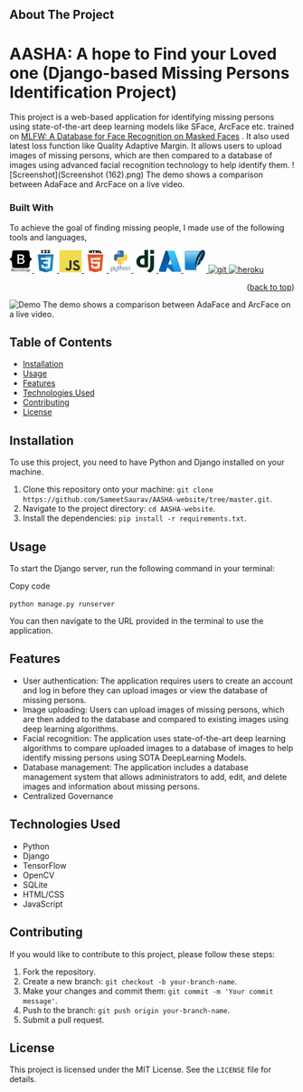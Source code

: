<!-- ABOUT THE PROJECT -->
##  About The Project
AASHA: A hope to Find your Loved one (Django-based Missing Persons Identification Project)
===================================================

This project is a web-based application for identifying missing persons using state-of-the-art deep learning models like SFace, ArcFace etc. trained on [MLFW: A Database for Face Recognition on Masked Faces](https://paperswithcode.com/paper/mlfw-a-database-for-face-recognition-on) . It also used latest loss function like Quality Adaptive Margin. It allows users to upload images of missing persons, which are then compared to a database of images using advanced facial recognition technology to help identify them.
![Screenshot](Screenshot (162).png)
The demo shows a comparison between AdaFace and ArcFace on a live video.

###  Built With
To achieve the goal of finding missing people, I made use of the following tools and languages,
<p align="left">
<a  href="https://getbootstrap.com"  target="_blank"><img  src="https://raw.githubusercontent.com/devicons/devicon/master/icons/bootstrap/bootstrap-plain-wordmark.svg"  alt="bootstrap"  width="40"  height="40"/> </a>
<a  href="https://www.w3schools.com/css/"  target="_blank"> <img  src="https://raw.githubusercontent.com/devicons/devicon/master/icons/css3/css3-original-wordmark.svg"  alt="css3"  width="40"  height="40"/> </a>
<a  href="https://developer.mozilla.org/en-US/docs/Web/JavaScript"  target="_blank"> <img  src="https://raw.githubusercontent.com/devicons/devicon/master/icons/javascript/javascript-original.svg"  alt="javascript"  width="40"  height="40"/> </a>
<a  href="https://www.w3.org/html/"  target="_blank"> <img  src="https://raw.githubusercontent.com/devicons/devicon/master/icons/html5/html5-original-wordmark.svg"  alt="html5"  width="40"  height="40"/> </a>
<a  href="https://www.python.org/"  target="_blank"> <img  src="https://raw.githubusercontent.com/devicons/devicon/master/icons/python/python-original-wordmark.svg"  alt="express"  width="40"  height="40"/> </a>
<a  href="https://www.djangoproject.com/"  target="_blank"> <img  src="https://raw.githubusercontent.com/devicons/devicon/master/icons/django/django-plain.svg"  alt="express"  width="40"  height="40"/> </a>
<a  href="https://docs.microsoft.com/en-us/azure/cognitive-services/face/"  target="_blank"> <img  src="https://raw.githubusercontent.com/devicons/devicon/master/icons/azure/azure-original.svg"  alt="express"  width="40"  height="40"/> </a>
<a  href="https://www.sqlite.org/index.html"  target="_blank"> <img  src="https://raw.githubusercontent.com/devicons/devicon/master/icons/sqlite/sqlite-original.svg"  alt="express"  width="40"  height="40"/> </a>
<a  href="https://git-scm.com/"  target="_blank"> <img  src="https://www.vectorlogo.zone/logos/git-scm/git-scm-icon.svg"  alt="git"  width="40"  height="40"/> </a>
<a  href="https://heroku.com"  target="_blank"> <img  src="https://www.vectorlogo.zone/logos/heroku/heroku-icon.svg"  alt="heroku"  width="40"  height="40"/> </a>
<p align="right">(<a  href="#top">back to top</a>)</p>


![Demo](adaface_demo5.gif)
The demo shows a comparison between AdaFace and ArcFace on a live video.
<!-- GETTING STARTED -->


Table of Contents
-----------------

-   [Installation](#installation)
-   [Usage](#usage)
-   [Features](#features)
-   [Technologies Used](#technologies-used)
-   [Contributing](#contributing)
-   [License](#license)

Installation
------------

To use this project, you need to have Python and Django installed on your machine.

1.  Clone this repository onto your machine: `git clone https://github.com/SameetSaurav/AASHA-website/tree/master.git`.
2.  Navigate to the project directory: `cd AASHA-website`.
3.  Install the dependencies: `pip install -r requirements.txt`.

Usage
-----

To start the Django server, run the following command in your terminal:

Copy code

`python manage.py runserver`

You can then navigate to the URL provided in the terminal to use the application.

Features
--------

-   User authentication: The application requires users to create an account and log in before they can upload images or view the database of missing persons.
-   Image uploading: Users can upload images of missing persons, which are then added to the database and compared to existing images using deep learning algorithms.
-   Facial recognition: The application uses state-of-the-art deep learning algorithms to compare uploaded images to a database of images to help identify missing persons using SOTA DeepLearning Models.
-   Database management: The application includes a database management system that allows administrators to add, edit, and delete images and information about missing persons.
-   Centralized Governance

Technologies Used
-----------------

-   Python
-   Django
-   TensorFlow
-   OpenCV
-   SQLite
-   HTML/CSS
-   JavaScript

Contributing
------------

If you would like to contribute to this project, please follow these steps:

1.  Fork the repository.
2.  Create a new branch: `git checkout -b your-branch-name`.
3.  Make your changes and commit them: `git commit -m 'Your commit message'`.
4.  Push to the branch: `git push origin your-branch-name`.
5.  Submit a pull request.

License
-------

This project is licensed under the MIT License. See the `LICENSE` file for details.
